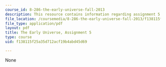 ```yaml
---
course_id: 8-286-the-early-universe-fall-2013
description: This resource contains information regarding assignment 5.
file_location: /coursemedia/8-286-the-early-universe-fall-2013/f138115f25a35d712acf19b4abd45d69_MIT8_286F13_ps5.pdf
file_type: application/pdf
layout: pdf
title: The Early Universe, Assignment 5
type: course
uid: f138115f25a35d712acf19b4abd45d69

---
```

None